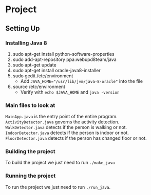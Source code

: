 # Project
## Setting Up
### Installing Java 8
1) sudo apt-get install python-software-properties
2) sudo add-apt-repository ppa:webupd8team/java
3) sudo apt-get update
4) sudo apt-get install oracle-java8-installer
5) sudo gedit /etc/environment
	* Add `JAVA_HOME="/usr/lib/jvm/java-8-oracle"` into the file 
6) source /etc/environment
	* Verify with `echo $JAVA_HOME` and `java -version`

### Main files to look at
`MainApp.java` is the entry point of the entire program. <br>
`ActivityDetector.java` governs the activity detection. <br>
`WalkDetector.java` detects if the person is walking or not. <br>
`IndoorDetector.java` detects if the person is indoor or not. <br>
`FloorDetector.java` detects if the person has changed floor or not. <br>

### Building the project
To build the project we just need to run `./make_java` <br>

### Running the project
To run the project we just need to run `./run_java`. <br>